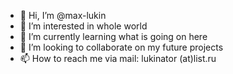 - 👋 Hi, I’m @max-lukin
- 👀 I’m interested in whole world 
- 🌱 I’m currently learning what is going on here
- 💞️ I’m looking to collaborate on my future projects
- 📫 How to reach me via mail: lukinator (at)list.ru

<!---
max-lukin/max-lukin is a ✨ special ✨ repository because its `README.md` (this file) appears on your GitHub profile.
You can click the Preview link to take a look at your changes.
--->
